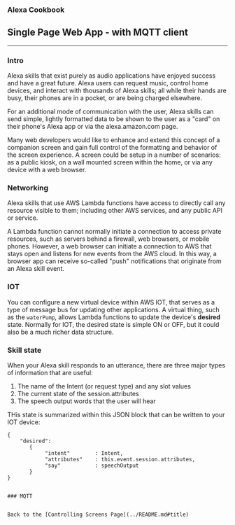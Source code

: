 ### Alexa Cookbook
## Single Page Web App - with MQTT client <a id="title"></a>
<hr />

### Intro
Alexa skills that exist purely as audio applications have enjoyed success and have a great future.
Alexa users can request music, control home devices, and interact with thousands of Alexa skills; all while their hands are busy, their phones are in a pocket, or are being charged elsewhere.

For an additional mode of communication with the user, Alexa skills can send simple,
lightly formatted data to be shown to the user as a "card" on their phone's Alexa app or via the alexa.amazon.com page.

Many web developers would like to enhance and extend this concept of a companion screen and gain full control of the formatting and behavior of the screen experience.
A screen could be setup in a number of scenarios: as a public kiosk, on a wall mounted screen within the home, or via any device with a web browser.

### Networking
Alexa skills that use AWS Lambda functions have access to directly call any resource visible to them; including other AWS services, and any public API or service.

A Lambda function cannot normally initiate a connection to access private resources, such as servers behind a firewall, web browsers, or mobile phones.
However, a web browser can initiate a connection to AWS that stays open and listens for new events from the AWS cloud.
In this way, a browser app can receive so-called "push" notifications that originate from an Alexa skill event.

### IOT
You can configure a new virtual device within AWS IOT, that serves as a type of message bus for updating other applications.
A virtual thing, such as the ```waterPump```, allows Lambda functions to update the device's **desired** state.
Normally for IOT, the desired state is simple ON or OFF, but it could also be a much richer data structure.

### Skill state
When your Alexa skill responds to an utterance, there are three major types of information that are useful:

1. The name of the Intent (or request type) and any slot values
1. The current state of the session.attributes
1. The speech output words that the user will hear

THis state is summarized within this JSON block that can be written to your IOT device:

```
{
    "desired":
       {
            "intent"        : Intent,
            "attributes"    : this.event.session.attributes,
            "say"           : speechOutput
       }
}


### MQTT


Back to the [Controlling Screens Page](../README.md#title)


